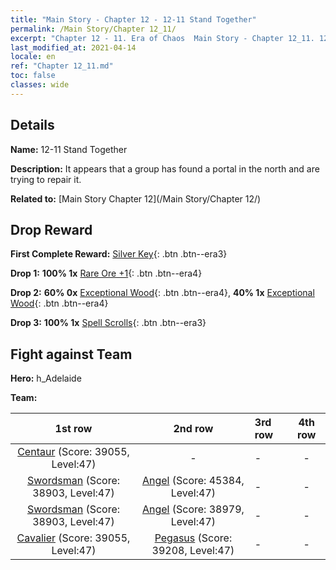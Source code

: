 ```yaml
---
title: "Main Story - Chapter 12 - 12-11 Stand Together"
permalink: /Main Story/Chapter 12_11/
excerpt: "Chapter 12 - 11. Era of Chaos  Main Story - Chapter 12_11. 12-11 Stand Together"
last_modified_at: 2021-04-14
locale: en
ref: "Chapter 12_11.md"
toc: false
classes: wide
---
```


## Details

 **Name:** 12-11 Stand Together

 **Description:** It appears that a group has found a portal in the north and are trying to repair it.

 **Related to:** [Main Story Chapter 12](/Main Story/Chapter 12/)

## Drop Reward

 **First Complete Reward:** [Silver Key](/Items/con_693/){: .btn .btn--era3}

 **Drop 1:** **100% 1x** [Rare Ore +1](/Items/mat_40/){: .btn .btn--era4}

 **Drop 2:** **60% 0x** [Exceptional Wood](/Items/mat_34/){: .btn .btn--era4}, **40% 1x** [Exceptional Wood](/Items/mat_34/){: .btn .btn--era4}

 **Drop 3:** **100% 1x** [Spell Scrolls](/Items/con_694/){: .btn .btn--era3}


## Fight against Team
 **Hero:** h_Adelaide

 **Team:**


  | 1st row | 2nd row | 3rd row | 4th row |
  |:----:|:----:|:----|:----:|
  | [Centaur](/units/Centaur/) (Score: 39055, Level:47)  | - | - | - |
  | [Swordsman](/units/Swordsman/) (Score: 38903, Level:47)  | [Angel](/units/Angel/) (Score: 45384, Level:47)  | - | - |
  | [Swordsman](/units/Swordsman/) (Score: 38903, Level:47)  | [Angel](/units/Angel/) (Score: 38979, Level:47)  | - | - |
  | [Cavalier](/units/Cavalier/) (Score: 39055, Level:47)  | [Pegasus](/units/Pegasus/) (Score: 39208, Level:47)  | - | - |


